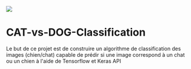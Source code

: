 <img src = "CAT-vs-DOG-Classification/Images_notebook/dog vs cat.PNG">  
  
# CAT-vs-DOG-Classification
  
Le but de ce projet est de construire un algorithme de classification des images (chien/chat) capable de prédir si une image correspond à un chat ou un chien à l'aide de Tensorflow et Keras API 
